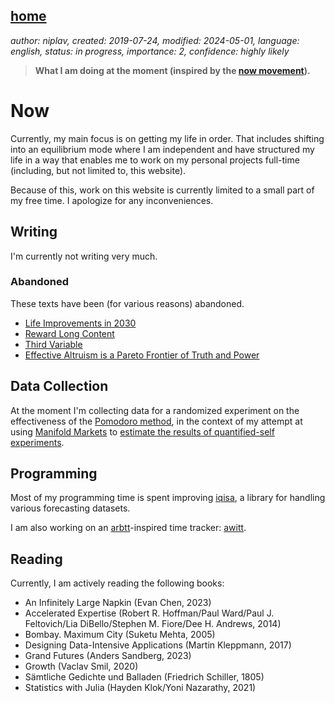 [home](./index.md)
------------------

*author: niplav, created: 2019-07-24, modified: 2024-05-01, language: english, status: in progress, importance: 2, confidence: highly likely*

> __What I am doing at the moment (inspired by the
> [now movement](https://nownownow.com/about)).__

Now
====

Currently, my main focus is on getting my life in order. That includes
shifting into an equilibrium mode where I am independent and have
structured my life in a way that enables me to work on my personal
projects full-time (including, but not limited to, this website).

Because of this, work on this website is currently limited to a small
part of my free time. I apologize for any inconveniences.

Writing
-------

I'm currently not writing very much.

### Abandoned

These texts have been (for various reasons) abandoned.

* [Life Improvements in 2030](./attic/life_improvements_2030.html)
* [Reward Long Content](./attic/reward.html)
* [Third Variable](./attic/third.html)
* [Effective Altruism is a Pareto Frontier of Truth and Power](./attic/eacrit.html)

Data Collection
----------------

At the moment I'm collecting data for a randomized
experiment on the effectiveness of the [Pomodoro
method](https://en.wikipedia.org/wiki/Pomodoro_Technique), in the context
of my attempt at using [Manifold Markets](https://manifold.markets) to
[estimate the results of quantified-self experiments](./platforms.html).

Programming
-----------

Most of my programming time is spent improving
[iqisa](https://github.com/niplav/iqisa), a library for handling various
forecasting datasets.

I am also working on an [arbtt](https://arbtt.nomeata.de/)-inspired time
tracker: [awitt](https://github.com/niplav/awitt).

Reading
-------

Currently, I am actively reading the following books:

* An Infinitely Large Napkin (Evan Chen, 2023)
* Accelerated Expertise (Robert R. Hoffman/Paul Ward/Paul J. Feltovich/Lia DiBello/Stephen M. Fiore/Dee H. Andrews, 2014)
* Bombay. Maximum City (Suketu Mehta, 2005)
* Designing Data-Intensive Applications (Martin Kleppmann, 2017)
* Grand Futures (Anders Sandberg, 2023)
* Growth (Vaclav Smil, 2020)
* Sämtliche Gedichte und Balladen (Friedrich Schiller, 1805)
* Statistics with Julia (Hayden Klok/Yoni Nazarathy, 2021)
